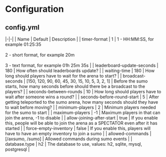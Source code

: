 # Configuration

## config.yml
|-|-|
| Name | Default | Description |
| timer-format | 1 | 1 - HH:MM:SS, for example 01:25:35<br></br>2 - short format, for example 20m<br></br>3 - text format, for example 01h 25m 35s |
| leaderboard-update-seconds | 180 | How often should leaderboards update? |
| waiting-time | 180 | How long should players have to wait for the arena to start? |
| broadcast-seconds | [150, 120, 90, 60, 45, 30, 15, 10, 5, 3, 2, 1] | Before the sumo starts, how many seconds before should there be a broadcast to the players? |
| seconds-between-rounds | 10 | How long should players have to wait after someone wins a round? |
| seconds-before-round-start | 5 | After getting teleported to the sumo arena, how many seconds should they have to wait before moving? |
| minimum-players | 2 | Minimum players needed for the sumo to start |
| maximum-players | -1 | Maximum players in that can join the arena, -1 to disable |
| allow-joining-after-start | true | If you enable this, people will be able to join the arena as a SPECTATOR even after it has started |
| force-empty-inventory | false | If you enable this, players will have to have an empty inventory to join a sumo |
| allowed-commands | [/axsumo, /sumo] | Allowed commands during sumo events |
| database.type | h2 | The database to use, values: h2, sqlite, mysql, postgresql |